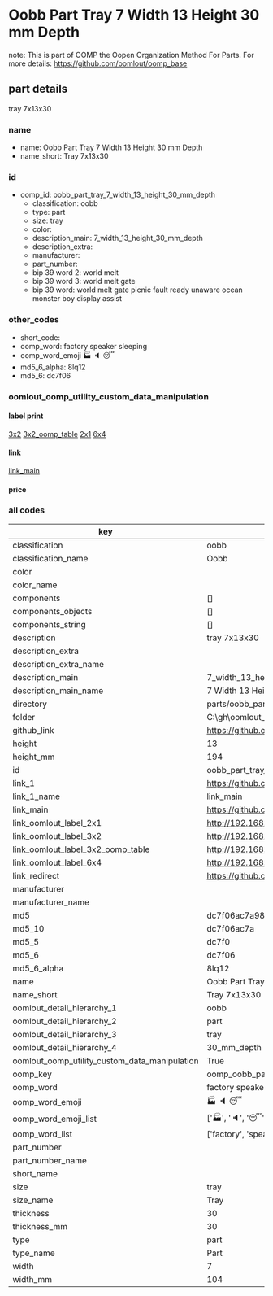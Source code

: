 # Oobb Part Tray 7 Width 13 Height 30 mm Depth  

note: This is part of OOMP the Oopen Organization Method For Parts. For more details: https://github.com/oomlout/oomp_base

##  part details
  



tray 7x13x30



### name
* name: Oobb Part Tray 7 Width 13 Height 30 mm Depth
* name_short: Tray 7x13x30 
### id
* oomp_id: oobb_part_tray_7_width_13_height_30_mm_depth
  * classification: oobb
  * type: part
  * size: tray
  * color: 
  * description_main: 7_width_13_height_30_mm_depth
  * description_extra: 
  * manufacturer: 
  * part_number: 
  * bip 39 word 2: world melt
  * bip 39 word 3: world melt gate
  * bip 39 word: world melt gate picnic fault ready unaware ocean monster boy display assist

### other_codes
* short_code: 
* oomp_word: factory speaker sleeping
* oomp_word_emoji :factory: :speaker: :sleeping:
* md5_6_alpha: 8lq12
* md5_6: dc7f06






### oomlout_oomp_utility_custom_data_manipulation
#### label print
[3x2](http://192.168.1.245:1112/?label=oomp%208lq12)
[3x2_oomp_table](http://192.168.1.108:1112/?label=oomp%208lq12)
[2x1](http://192.168.1.242:1112/?label=oomp%208lq12)
[6x4](http://192.168.1.55:1112/?label=oomp%208lq12)    

#### link

[link_main](https://github.com/oomlout/oomlout_oobb_version_4_generated_parts/tree/main/navigation_oomp/oobb/part/tray/7_width_13_height_30_mm_depth/part)                              

#### price







### all codes 
| key | value |  
| --- | --- |  
| classification | oobb |  
| classification_name | Oobb |  
| color |  |  
| color_name |  |  
| components | [] |  
| components_objects | [] |  
| components_string | [] |  
| description | tray 7x13x30 |  
| description_extra |  |  
| description_extra_name |  |  
| description_main | 7_width_13_height_30_mm_depth |  
| description_main_name | 7 Width 13 Height 30 mm Depth |  
| directory | parts/oobb_part_tray_7_width_13_height_30_mm_depth |  
| folder | C:\gh\oomlout_oobb_version_4_generated_parts\parts\oobb_part_tray_7_width_13_height_30_mm_depth |  
| github_link | https://github.com/oomlout/oomlout_oomp_part_src/tree/main/parts/oobb_part_tray_7_width_13_height_30_mm_depth |  
| height | 13 |  
| height_mm | 194 |  
| id | oobb_part_tray_7_width_13_height_30_mm_depth |  
| link_1 | https://github.com/oomlout/oomlout_oobb_version_4_generated_parts/tree/main/navigation_oomp/oobb/part/tray/7_width_13_height_30_mm_depth/part |  
| link_1_name | link_main |  
| link_main | https://github.com/oomlout/oomlout_oobb_version_4_generated_parts/tree/main/navigation_oomp/oobb/part/tray/7_width_13_height_30_mm_depth/part |  
| link_oomlout_label_2x1 | http://192.168.1.242:1112/?label=oomp%208lq12 |  
| link_oomlout_label_3x2 | http://192.168.1.245:1112/?label=oomp%208lq12 |  
| link_oomlout_label_3x2_oomp_table | http://192.168.1.108:1112/?label=oomp%208lq12 |  
| link_oomlout_label_6x4 | http://192.168.1.55:1112/?label=oomp%208lq12 |  
| link_redirect | https://github.com/oomlout/oomlout_oobb_version_4_generated_parts/tree/main/parts/oobb_tray_07_13_30 |  
| manufacturer |  |  
| manufacturer_name |  |  
| md5 | dc7f06ac7a98fd8ecb29fa42c0a2afed |  
| md5_10 | dc7f06ac7a |  
| md5_5 | dc7f0 |  
| md5_6 | dc7f06 |  
| md5_6_alpha | 8lq12 |  
| name | Oobb Part Tray 7 Width 13 Height 30 mm Depth |  
| name_short | Tray 7x13x30  |  
| oomlout_detail_hierarchy_1 | oobb |  
| oomlout_detail_hierarchy_2 | part |  
| oomlout_detail_hierarchy_3 | tray |  
| oomlout_detail_hierarchy_4 | 30_mm_depth |  
| oomlout_oomp_utility_custom_data_manipulation | True |  
| oomp_key | oomp_oobb_part_tray_7_width_13_height_30_mm_depth |  
| oomp_word | factory speaker sleeping |  
| oomp_word_emoji | :factory: :speaker: :sleeping: |  
| oomp_word_emoji_list | [':factory:', ':speaker:', ':sleeping:'] |  
| oomp_word_list | ['factory', 'speaker', 'sleeping'] |  
| part_number |  |  
| part_number_name |  |  
| short_name |  |  
| size | tray |  
| size_name | Tray |  
| thickness | 30 |  
| thickness_mm | 30 |  
| type | part |  
| type_name | Part |  
| width | 7 |  
| width_mm | 104 |  
